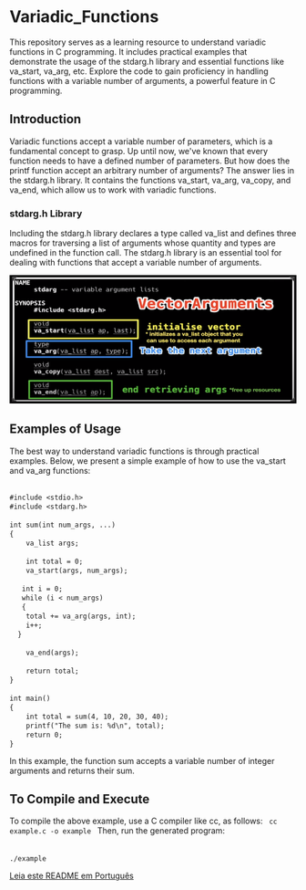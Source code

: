 # Variadic_Functions

This repository serves as a learning resource to understand variadic functions in C programming. It includes practical examples that demonstrate the usage of the stdarg.h library and essential functions like va_start, va_arg, etc. Explore the code to gain proficiency in handling functions with a variable number of arguments, a powerful feature in C programming.

## Introduction
Variadic functions accept a variable number of parameters, which is a fundamental concept to grasp. Up until now, we've known that every function needs to have a defined number of parameters. But how does the printf function accept an arbitrary number of arguments? The answer lies in the stdarg.h library. It contains the functions va_start, va_arg, va_copy, and va_end, which allow us to work with variadic functions.

### stdarg.h Library

Including the stdarg.h library declares a type called va_list and defines three macros for traversing a list of arguments whose quantity and types are undefined in the function call. The stdarg.h library is an essential tool for dealing with functions that accept a variable number of arguments.

<p align="center">
  <img src="Screenshot from 2023-10-17 14-00-09.png" alt="man stdarg">
</p>

## Examples of Usage

The best way to understand variadic functions is through practical examples. Below, we present a simple example of how to use the va_start and va_arg functions:

<pre><code>
#include &lt;stdio.h&gt;
#include &lt;stdarg.h&gt;

int sum(int num_args, ...) 
{
    va_list args;
    
    int total = 0;
    va_start(args, num_args);

   int i = 0;
   while (i < num_args)
   {
    total += va_arg(args, int);
    i++;
  }

    va_end(args);

    return total;
}

int main() 
{
    int total = sum(4, 10, 20, 30, 40);
    printf("The sum is: %d\n", total);
    return 0;
}
</code></pre>
In this example, the function sum accepts a variable number of integer arguments and returns their sum.

## To Compile and Execute

To compile the above example, use a C compiler like cc, as follows:
<code>
cc example.c -o example
</code>
Then, run the generated program:

<code>
./example
</code>

[Leia este README em Português](./README.md)
